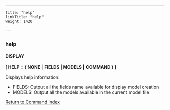 ---
    title: "help"
    linkTitle: "help"
    weight: 1420
---<span id="help"></span>

### help

#### DISPLAY

****[ HELP = { NONE
&#124; FIELDS &#124; MODELS &#124; COMMAND } ]****

Displays help information:

- FIELDS: Output all the fields name available
    for display model creation
- MODELS: Output all the models available
    in the current model file

[Return to Command index](../../)
